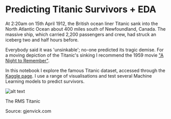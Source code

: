 # Predicting Titanic Survivors + EDA
At 2:20am on 15th April 1912, the British ocean liner Titanic sank into the North Atlantic Ocean about 400 miles south of Newfoundland, Canada. The massive ship, which carried 2,200 passengers and crew, had struck an iceberg two and half hours before.

Everybody said it was 'unsinkable'; no-one predicted its tragic demise. For a moving depiction of the Titanic's sinking I recommend the 1959 movie ["A Night to Remember"](https://www.imdb.com/title/tt0051994/).

In this notebook I explore the famous Titanic dataset, accessed through the [Kaggle page](https://www.kaggle.com/c/titanic).
I use a range of visualisations and test several Machine Learning models to predict survivors. 

![alt text](https://www.gjenvick.com/Images600/Titanic/Photos/RMS-Titanic-1911-500.jpg)

The RMS Titanic

Source: gjenvick.com
